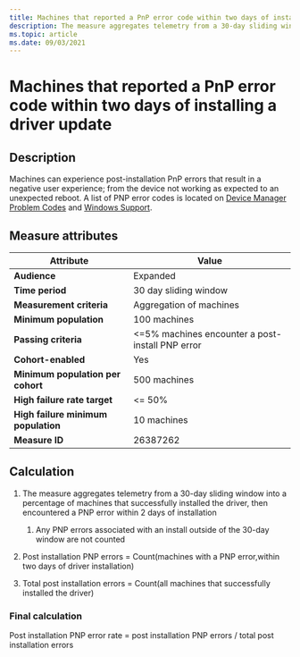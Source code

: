 ```yaml
---
title: Machines that reported a PnP error code within two days of installing a driver update
description: The measure aggregates telemetry from a 30-day sliding window into a percentage of machines that successfully installed the driver and then Encountered a PNP error within two days of install
ms.topic: article
ms.date: 09/03/2021
---
```


# Machines that reported a PnP error code within two days of installing a driver update

## Description

Machines can experience post-installation PnP errors that result in a negative user experience; from the device not working as expected to an unexpected reboot. A list of PNP error codes is located on [Device Manager Problem Codes](../install/device-manager-error-messages.md) and [Windows Support](https://support.microsoft.com/help/310123/error-codes-in-device-manager-in-windows).

## Measure attributes

| Attribute | Value |
|--|--|
| **Audience** | Expanded |
| **Time period** | 30 day sliding window |
| **Measurement criteria** | Aggregation of machines |
| **Minimum population** | 100 machines |
| **Passing criteria** | <=5% machines encounter a post-install PNP error |
| **Cohort-enabled** | Yes |
| **Minimum population per cohort** | 500 machines |
| **High failure rate target** | <= 50% |
| **High failure minimum population** | 10 machines |
| **Measure ID** | 26387262 |

## Calculation

1. The measure aggregates telemetry from a 30-day sliding window into a percentage of machines that successfully installed the driver, then encountered a PNP error within 2 days of installation
   1. Any PNP errors associated with an install outside of the 30-day window are not counted

1. Post installation PNP errors = Count(machines with a PNP error,within two days of driver installation)
1. Total post installation errors = Count(all machines that successfully installed the driver)

### Final calculation

Post installation PNP error rate = post installation PNP errors / total post installation errors
